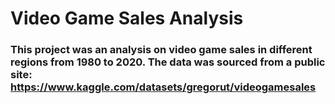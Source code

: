 # Video Game Sales Analysis
### This project was an analysis on video game sales in different regions from 1980 to 2020. The data was sourced from a public site: https://www.kaggle.com/datasets/gregorut/videogamesales

